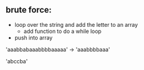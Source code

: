 ## brute force:
* loop over the string and add the letter to an array
    * add function to do a while loop
* push into array

'aaabbabaaabbbbaaaaa' -> 'aaabbbbaaa'

'abccba'